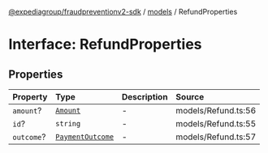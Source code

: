 [@expediagroup/fraudpreventionv2-sdk](../../index.md) / [models](../index.md) / RefundProperties

# Interface: RefundProperties

## Properties

| Property | Type | Description | Source |
| :------ | :------ | :------ | :------ |
| `amount`? | [`Amount`](../classes/Amount.md) | - | models/Refund.ts:56 |
| `id`? | `string` | - | models/Refund.ts:55 |
| `outcome`? | [`PaymentOutcome`](../classes/PaymentOutcome.md) | - | models/Refund.ts:57 |
